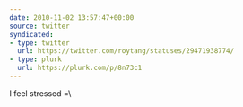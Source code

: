 ```yaml
---
date: 2010-11-02 13:57:47+00:00
source: twitter
syndicated:
- type: twitter
  url: https://twitter.com/roytang/statuses/29471938774/
- type: plurk
  url: https://plurk.com/p/8n73c1  
---
```


I feel stressed =\